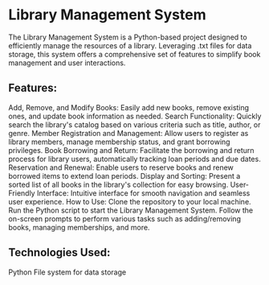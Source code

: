 # Library Management System
The Library Management System is a Python-based project designed to efficiently manage the resources of a library. Leveraging .txt files for data storage, this system offers a comprehensive set of features to simplify book management and user interactions.

## Features:
Add, Remove, and Modify Books: Easily add new books, remove existing ones, and update book information as needed.
Search Functionality: Quickly search the library's catalog based on various criteria such as title, author, or genre.
Member Registration and Management: Allow users to register as library members, manage membership status, and grant borrowing privileges.
Book Borrowing and Return: Facilitate the borrowing and return process for library users, automatically tracking loan periods and due dates.
Reservation and Renewal: Enable users to reserve books and renew borrowed items to extend loan periods.
Display and Sorting: Present a sorted list of all books in the library's collection for easy browsing.
User-Friendly Interface: Intuitive interface for smooth navigation and seamless user experience.
How to Use:
Clone the repository to your local machine.
Run the Python script to start the Library Management System.
Follow the on-screen prompts to perform various tasks such as adding/removing books, managing memberships, and more.
## Technologies Used:
Python
File system for data storage
